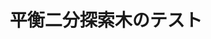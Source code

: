 ---
title: 平衡二分探索木のテスト
display: no-index
documentation_of:
  - BinarySearchTreeTestsBase.cs
  - ImmutableBinarySearchTreeTestsBase.cs
  - ImmutableLazyBinarySearchTreeTestsBase.cs
  - LazyBinarySearchTreeTestsBase.cs
---